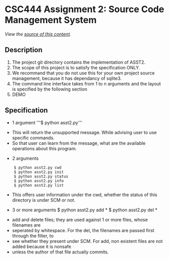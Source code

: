 CSC444 Assignment 2: Source Code Management System
==============
*View the [source of this content](http://github.com/zhwzh308/csc444asst2).*

Description
-------------------------
1. The project git directory contains the implementation of ASST2.
2. The scope of this project is to satisfy the specification ONLY.
3. We recommand that you do not use this for your own project source management, because it has dependancy of sqlite3.
4. The command line interface takes from 1 to n arguments and the layout is specified by the following section
5. DEMO

Specification
-------------------------
* 1 argument '''$ python asst2.py'''

- This will return the unsupported message. While advising user to use specific commands.
- So that user can learn from the message, what are the available operations about this program.

* 2 arguments
```
    $ python asst2.py cwd
    $ python asst2.py init
    $ python asst2.py status
    $ python asst2.py info
    $ python asst2.py list
```
- This offers user information under the cwd, whether the status of this directory is under SCM or not.

* 3 or more arguments
    $ python asst2.py add *
    $ python asst2.py del *

- add and delete files; they are used against 1 or more files, whose filenames are
- seperated by whitespace. For the del, the filenames are passed first through the filter, to
- see whether they present under SCM. For add, non existent files are not added because it is nonsafe
- unless the author of that file actually commits.
